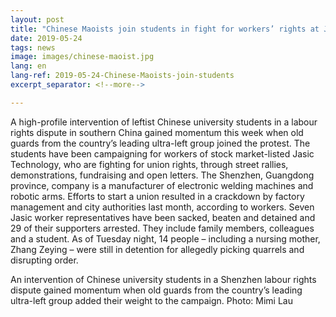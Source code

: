 ```yaml
---
layout: post
title: "Chinese Maoists join students in fight for workers’ rights at Jasic Technology"
date: 2019-05-24
tags: news
image: images/chinese-maoist.jpg
lang: en
lang-ref: 2019-05-24-Chinese-Maoists-join-students
excerpt_separator: <!--more-->

---
```


A high-profile intervention of leftist Chinese university students in a labour rights dispute in southern China gained momentum this week when old guards from the country’s leading ultra-left group joined the protest.
The students have been campaigning for workers of stock market-listed Jasic Technology, who are fighting for union rights, through street rallies, demonstrations, fundraising and open letters.
The Shenzhen, Guangdong province, company is a manufacturer of electronic welding machines and robotic arms. Efforts to start a union resulted in a crackdown by factory management and city authorities last month, according to workers.
Seven Jasic worker representatives have been sacked, beaten and detained and 29 of their supporters arrested. They include family members, colleagues and a student.
As of Tuesday night, 14 people – including a nursing mother, Zhang Zeying – were still in detention for allegedly picking quarrels and disrupting order.

An intervention of Chinese university students in a Shenzhen labour rights dispute gained momentum when old guards from the country’s leading ultra-left group added their weight to the campaign. Photo: Mimi Lau</div>

